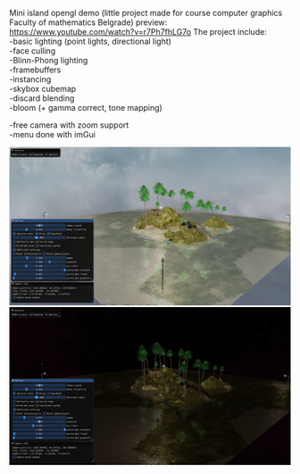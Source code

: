 Mini island opengl demo (little project made for course computer graphics Faculty of mathematics Belgrade)
preview: https://www.youtube.com/watch?v=r7Ph7fhLG7o
The project include:  
-basic lighting (point lights, directional light)  
-face culling  
-Blinn-Phong lighting  
-framebuffers  
-instancing  
-skybox cubemap  
-discard blending  
-bloom (+ gamma correct, tone mapping)  
  
-free camera with zoom support  
-menu done with imGui  

![day](resources/project_screenshots/day_screenshot.png)
![night](/resources/project_screenshots/night_screenshot.png)
